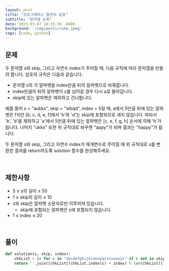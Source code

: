 ```yaml
---
layout: post
title: "프로그래머스 둘만의 암호"
subtitle: "문자열 순회"
date: 2023-03-07 18:15:30 -0400
background: '/img/posts/cube.jpeg'
tags: [code, python]
---
```

## 문제

두 문자열 s와 skip, 그리고 자연수 index가 주어질 때, 다음 규칙에 따라 문자열을 만들려 합니다. 암호의 규칙은 다음과 같습니다.

* 문자열 s의 각 알파벳을 index만큼 뒤의 알파벳으로 바꿔줍니다.
* index만큼의 뒤의 알파벳이 z를 넘어갈 경우 다시 a로 돌아갑니다.
* skip에 있는 알파벳은 제외하고 건너뜁니다.

예를 들어 s = "aukks", skip = "wbqd", index = 5일 때, a에서 5만큼 뒤에 있는 알파벳은 f지만 [b, c, d, e, f]에서 'b'와 'd'는 skip에 포함되므로 세지 않습니다. 따라서 'b', 'd'를 제외하고 'a'에서 5만큼 뒤에 있는 알파벳은 [c, e, f, g, h] 순서에 의해 'h'가 됩니다. 나머지 "ukks" 또한 위 규칙대로 바꾸면 "appy"가 되며 결과는 "happy"가 됩니다.

두 문자열 s와 skip, 그리고 자연수 index가 매개변수로 주어질 때 위 규칙대로 s를 변환한 결과를 return하도록 solution 함수를 완성해주세요.

<br>

## 제한사항
* 5 ≤ s의 길이 ≤ 50
* 1 ≤ skip의 길이 ≤ 10
* s와 skip은 알파벳 소문자로만 이루어져 있습니다.
   * skip에 포함되는 알파벳은 s에 포함되지 않습니다.
* 1 ≤ index ≤ 20

<br>

## 풀이

``` python
def solution(s, skip, index):
    chkList = [c for c in "abcdefghijklmnopqrstuvwxyz" if c not in skip]
    return ''.join([chkList[(chkList.index(c) + index) % len(chkList)] if c not in skip else c for c in s])
```
